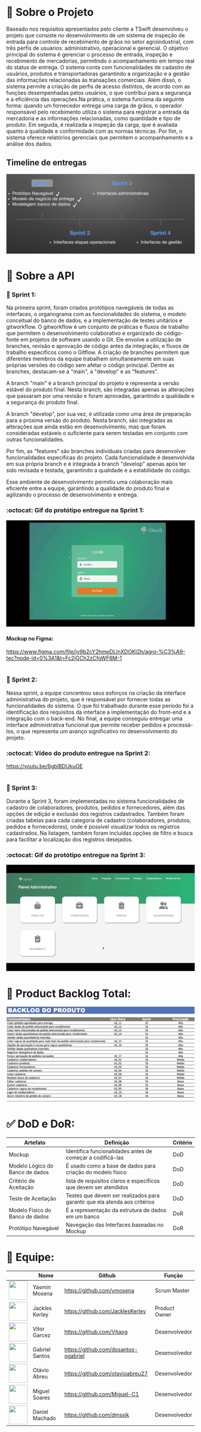 
# :page_facing_up:  Sobre o Projeto
Baseado nos requisitos apresentados pelo cliente a TSwift desenvolveu o projeto que consiste no desenvolvimento de um sistema de inspeção de entrada para controle de recebimento de grãos no setor agroindustrial, com três perfis de usuários: administrativo, operacional e gerencial. O objetivo principal do sistema é gerenciar o processo de entrada, inspeção e recebimento de mercadorias, permitindo o acompanhamento em tempo real do status de entrega. O sistema conta com funcionalidades de cadastro de usuários, produtos e transportadoras garantindo a organização e a gestão das informações relacionadas às transações comerciais. Além disso, o sistema permite a criação de perfis de acesso distintos, de acordo com as funções desempenhadas pelos usuários, o que contribui para a segurança e a eficiência das operações.Na prática, o sistema funciona da seguinte forma: quando um fornecedor entrega uma carga de grãos, o operador responsável pelo recebimento utiliza o sistema para registrar a entrada da mercadoria e as informações relacionadas, como quantidade e tipo de produto. Em seguida, é realizada a inspeção da carga, que é avaliada quanto à qualidade e conformidade com as normas técnicas. Por fim, o sistema oferece relatórios gerenciais que permitem o acompanhamento e a análise dos dados.

## Timeline de entregas

<img src="/doc/img/timeline.png">

# :bookmark_tabs: Sobre a API
### :black_flag: Sprint 1:
Na primeira sprint, foram criados protótipos navegáveis de todas as interfaces, o organograma com as funcionalidades do sistema, o modelo conceitual do banco de dados, e a implementação de testes unitários e gitworkflow. O gitworkflow é um conjunto de práticas e fluxos de trabalho que permitem o desenvolvimento colaborativo e organizado do código-fonte em projetos de software usando o Git. Ele envolve a utilização de branches, revisão e aprovação de código antes da integração, e fluxos de trabalho específicos como o Gitflow. A criação de branches permitem que diferentes membros da equipe trabalhem simultaneamente em suas próprias versões do código sem afetar o código principal. Dentre as branches, destacam-se a "main", a "develop" e as "features".

A branch "main" é a branch principal do projeto e representa a versão estável do produto final. Nesta branch, são integradas apenas as alterações que passaram por uma revisão e foram aprovadas, garantindo a qualidade e a segurança do produto final.

A branch "develop", por sua vez, é utilizada como uma área de preparação para a próxima versão do produto. Nesta branch, são integradas as alterações que ainda estão em desenvolvimento, mas que foram consideradas estáveis o suficiente para serem testadas em conjunto com outras funcionalidades.

Por fim, as "features" são branches individuais criadas para desenvolver funcionalidades específicas do projeto. Cada funcionalidade é desenvolvida em sua própria branch e é integrada à branch "develop" apenas após ter sido revisada e testada, garantindo a qualidade e a estabilidade do código.

Esse ambiente de desenvolvimento permitiu uma colaboração mais eficiente entre a equipe, garantindo a qualidade do produto final e agilizando o processo de desenvolvimento e entrega.

### :octocat: Gif do protótipo entregue na Sprint 1:

<img src="/doc/img/Desktop.gif">

#### Mockup no Figma:
https://www.figma.com/file/iy9b2cY2hmpDLlnXDOKI2h/agro-%C3%A9-tec?node-id=0%3A1&t=Fc2jGCh2zCfoWF6M-1
#

### :black_flag: Sprint 2:
Nessa sprint, a equipe concentrou seus esforços na criação da interface administrativa do projeto, que é responsável por fornecer todas as funcionalidades do sistema. O que foi trabalhado durante esse período foi a identificação dos requisitos da interface a implementação do front-end e a integração com o back-end. No final, a equipe conseguiu entregar uma interface administrativa funcional que permite receber pedidos e processá-los, o que representa um avanço significativo no desenvolvimento do projeto.

### :octocat: Vídeo do produto entregue na Sprint 2:

https://youtu.be/6gblBDUkuOE

#
### :black_flag: Sprint 3:
Durante a Sprint 3, foram implementadas no sistema funcionalidades de cadastro de colaboradores, produtos, pedidos e fornecedores, além das opções de edição e exclusão dos registros cadastrados. Também foram criadas tabelas para cada categoria de cadastro (colaboradores, produtos, pedidos e fornecedores), onde é possível visualizar todos os registros cadastrados. Na listagem, também foram incluídas opções de filtro e busca para facilitar a localização dos registros desejados.


### :octocat: Gif do protótipo entregue na Sprint 3:

<img src="/doc/img/gifs3.gif">

#

# :memo: Product Backlog Total:

<img src="/doc/BacklogTotal.jpg">

#

# :white_check_mark: DoD e DoR:
|Artefato|Definição|Critério|
|--------|---------|--------|
|Mockup| Identifica funcionalidades antes de começar a codificá-las| DoD |
|Modelo Lógico do Banco de dados | É usado como a base de dados para criação do modelo físico| DoD|
|Critério de Aceitação| lista de requisitos claros e específicos que devem ser atendidos | DoD|
|Teste de Aceitação| Testes que devem ser realizados para garantir que ela atenda aos critérios| DoD|
| Modelo Físico do Banco de dados | É a representação da estrutura de dados em um banco | DoR |
|Protótipo Navegável| Navegação das Interfaces baseadas no Mockup| DoR|



# :busts_in_silhouette: Equipe:
|| Nome | Github | Função |
|--------|------|--------|-|
<a href="https://github.com/ymosena"><img src="https://avatars.githubusercontent.com/u/111094893?v=4" align="center" height="50" width="50"></a>| Yasmin Mosena|https://github.com/ymosena| Scrum Master |
<a href="https://github.com/JacklesKerley"><img src="https://avatars.githubusercontent.com/u/100358141?v=4" align="center" height="50" width="50"></a>|Jackles Kerley|https://github.com/JacklesKerley| Product Owner |
<a href="https://github.com/Vitaog"><img src="https://avatars.githubusercontent.com/u/86271800?v=4" align="center" height="50" width="50"></a>|Vitor Garcez|https://github.com/Vitaog| Desenvolvedor |
<a href="https://github.com/dosantos-ogabriel"><img src="https://avatars.githubusercontent.com/u/92482112?v=4" align="center" height="50" width="50"></a>|Gabriel Santos|https://github.com/dosantos-ogabriel| Desenvolvedor |
<a href="https://github.com/otavioabreu27"><img src="https://avatars.githubusercontent.com/u/54289303?v=4" align="center" height="50" width="50"></a>|Otávio Abreu|https://github.com/otavioabreu27| Desenvolvedor |
<a href="https://github.com/Miguel-C1"><img src ="https://avatars.githubusercontent.com/u/104818982?v=4" align="center" height="50" width="50"></a>|Miguel Soares|https://github.com/Miguel-C1| Desenvolvedor |
<a href="https://github.com/dmssjk"><img src="https://avatars.githubusercontent.com/u/106353031?v=4" align="center" height="50" width="50"></a>|Daniel Machado|https://github.com/dmssjk| Desenvolvedor |


